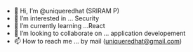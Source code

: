 - 👋 Hi, I’m @uniqueredhat (SRIRAM P)
- 👀 I’m interested in ... Security
- 🌱 I’m currently learning ...React
- 💞️ I’m looking to collaborate on ... application developement
- 📫 How to reach me ... by mail (uniqueredhat@gmail.com)
